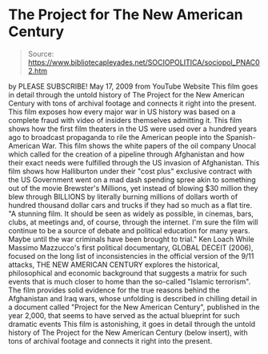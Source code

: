 # The Project for The New American Century

> Source: https://www.bibliotecapleyades.net/SOCIOPOLITICA/sociopol_PNAC02.htm

by
PLEASE SUBSCRIBE!
May 17, 2009
from
YouTube Website
This film goes in detail through the untold history of
The Project for the
New American Century with tons of archival footage and connects it right
into the present.
This film exposes how every major war in US history was based
on a complete fraud with video of insiders themselves admitting it. This
film shows how the first film theaters in the US were used over a hundred
years ago to broadcast propaganda to rile the American people into the
Spanish-American War.
This film shows the white papers of the oil company Unocal
which called for the creation of a pipeline through Afghanistan and how
their exact needs were fulfilled through the US invasion of Afghanistan.
This film shows how Halliburton under their "cost plus"
exclusive contract with the US Government went on a mad dash spending spree
akin to something out of the movie Brewster's Millions, yet instead of
blowing $30 million they blew through BILLIONS by literally burning millions
of dollars worth of hundred thousand dollar cars and trucks if they had so
much as a flat tire.
"A stunning film. It should be seen as widely as
possible, in cinemas, bars, clubs, at meetings and, of course, through
the internet.
I'm sure the film will continue to be a source of debate
and political education for many years. Maybe until the war criminals
have been brought to trial."
Ken Loach
While Massimo Mazzucco's first political documentary,
GLOBAL DECEIT
(2006), focused on the long list of
inconsistencies in the official version of the 9/11 attacks,
THE NEW AMERICAN CENTURY
explores the historical, philosophical and
economic background that suggests a matrix for such events that is much
closer to home than the so-called "Islamic terrorism".
The film provides solid evidence for the true reasons behind
the Afghanistan and Iraq wars, whose unfolding is described in chilling
detail in a document called "Project for the New American Century",
published in the year 2,000, that seems to have served as the actual
blueprint for such dramatic events
This film is astonishing, it goes in detail through the untold history of
The Project for the New American Century
(below insert), with tons of archival footage and
connects it right into the present.
